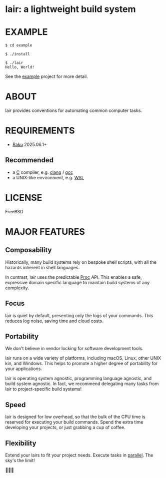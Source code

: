 # lair: a lightweight build system

# EXAMPLE

```console
$ cd example

$ ./install

$ ./lair
Hello, World!
```

See the [example](example) project for more detail.

# ABOUT

lair provides conventions for automating common computer tasks.

# REQUIREMENTS

* [Raku](https://raku.org/) 2025.06.1+

## Recommended

* a [C](https://en.wikipedia.org/wiki/C_(programming_language)) compiler, e.g. [clang](https://clang.llvm.org/) / [gcc](https://gcc.gnu.org/)
* a UNIX-like environment, e.g. [WSL](https://learn.microsoft.com/en-us/windows/wsl/)

# LICENSE

FreeBSD

# MAJOR FEATURES

## Composability

Historically, many build systems rely on bespoke shell scripts, with all the hazards inherent in shell languages.

In contrast, lair uses the predictable [Proc](https://docs.raku.org/type/Proc) API. This enables a safe, expressive domain specific language to maintain build systems of any complexity.

## Focus

lair is quiet by default, presenting only the logs of your commands. This reduces log noise, saving time and cloud costs.

## Portability

We don't believe in vendor locking for software development tools.

lair runs on a wide variety of platforms, including macOS, Linux, other UNIX kin, and Windows. This helps to promote a higher degree of portability for your applications.

lair is operating system agnostic, programming language agnostic, and build system agnostic. In fact, we recommend delegating many tasks from lair to project-specific build systems!

## Speed

lair is designed for low overhead, so that the bulk of the CPU time is reserved for executing your build commands. Spend the extra time developing your projects, or just grabbing a cup of coffee.

## Flexibility

Extend your lairs to fit your project needs. Execute tasks in [parallel](https://docs.raku.org/language/concurrency). The sky's the limit!

🦋🦋🦋
